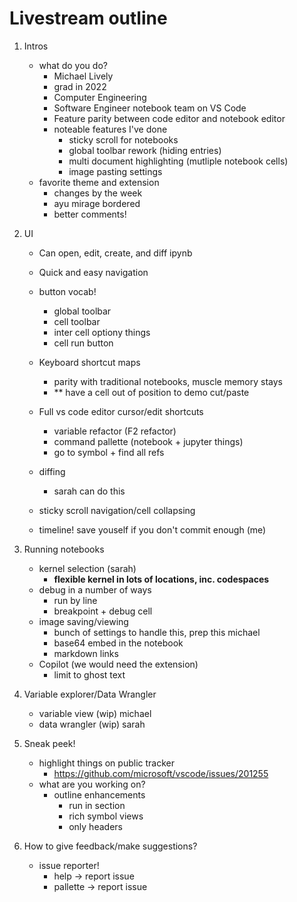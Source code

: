 # Livestream outline

1. Intros

   - what do you do?
     - Michael Lively
     - grad in 2022
     - Computer Engineering
     - Software Engineer notebook team on VS Code
     - Feature parity between code editor and notebook editor
     - noteable features I've done
       - sticky scroll for notebooks
       - global toolbar rework (hiding entries)
       - multi document highlighting (mutliple notebook cells)
       - image pasting settings
   - favorite theme and extension
     - changes by the week
     - ayu mirage bordered
     - better comments!

2. UI

   - Can open, edit, create, and diff ipynb
   - Quick and easy navigation
   - button vocab!
     - global toolbar
     - cell toolbar
     - inter cell optiony things
     - cell run button

   - Keyboard shortcut maps
     - parity with traditional notebooks, muscle memory stays
     - ** have a cell out of position to demo cut/paste

   - Full vs code editor cursor/edit shortcuts
     - variable refactor (F2 refactor)
     - command pallette (notebook + jupyter things)
     - go to symbol + find all refs

   - diffing
     - sarah can do this

   - sticky scroll navigation/cell collapsing

   - timeline! save youself if you don't commit enough (me)

3. Running notebooks

   - kernel selection (sarah)
     - **flexible kernel in lots of locations, inc. codespaces**
   - debug in a number of ways
     - run by line
     - breakpoint + debug cell
   - image saving/viewing
     - bunch of settings to handle this, prep this michael
     - base64 embed in the notebook
     - markdown links
   - Copilot (we would need the extension)
     - limit to ghost text

4. Variable explorer/Data Wrangler

   - variable view (wip) michael
   - data wrangler (wip) sarah

5. Sneak peek!

   - highlight things on public tracker
     - https://github.com/microsoft/vscode/issues/201255
   - what are you working on?
     - outline enhancements
       - run in section
       - rich symbol views
       - only headers

6. How to give feedback/make suggestions?

   - issue reporter!
     - help -> report issue
     - pallette -> report issue
